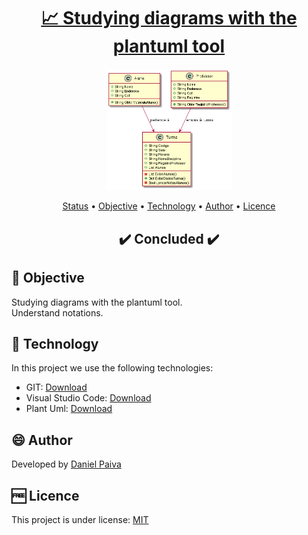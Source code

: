<h1 align="center">
<a href="https://github.com/danhpaiva/webapi-my-car-net-6">📈 Studying diagrams with the plantuml tool</a>
</h1>

<p align="center">
  <a href="#">
    <img src="out\university\university.png" width="200" alt="Diagram">
  </a>
</p>

<p align="center">
 <a href="#status">Status</a> • 
 <a href="#objective">Objective</a> •
 <a href="#technology">Technology</a> • 
 <a href="#author">Author</a> • 
 <a href="#licence">Licence</a>
</p>

<h2 align="center" id=status> 
	✔️ Concluded ✔️
</h2>

<h2 id=objective>📜 Objective</h2>

Studying diagrams with the plantuml tool.<br>
Understand notations.

<h2 id=technology>🧰 Technology</h2>

In this project we use the following technologies:

- GIT: <a href="https://git-scm.com/downloads">Download</a>
- Visual Studio Code: <a href="https://code.visualstudio.com/download">Download</a>
- Plant Uml: <a href="https://github.com/qjebbs/vscode-plantuml">Download</a>
  
<h2 id=author>😄 Author</h2>
Developed by <a href="https://www.linkedin.com/in/danhpaiva/">Daniel Paiva</a>

<h2 id=licence>🆓 Licence</h2>
This project is under license: <a href="https://github.com/danhpaiva/university-diagram-plantUml/blob/main/LICENSE">MIT</a>